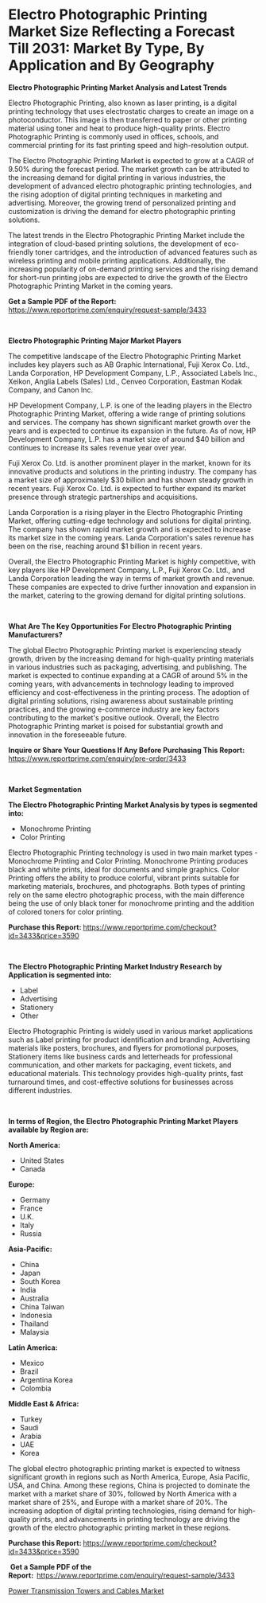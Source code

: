 <p><h1>Electro Photographic Printing Market Size Reflecting a Forecast Till 2031: Market By Type, By Application and By Geography</h1></p><p><strong>Electro Photographic Printing Market Analysis and Latest Trends</strong></p>
<p><p>Electro Photographic Printing, also known as laser printing, is a digital printing technology that uses electrostatic charges to create an image on a photoconductor. This image is then transferred to paper or other printing material using toner and heat to produce high-quality prints. Electro Photographic Printing is commonly used in offices, schools, and commercial printing for its fast printing speed and high-resolution output.</p><p>The Electro Photographic Printing Market is expected to grow at a CAGR of 9.50% during the forecast period. The market growth can be attributed to the increasing demand for digital printing in various industries, the development of advanced electro photographic printing technologies, and the rising adoption of digital printing techniques in marketing and advertising. Moreover, the growing trend of personalized printing and customization is driving the demand for electro photographic printing solutions.</p><p>The latest trends in the Electro Photographic Printing Market include the integration of cloud-based printing solutions, the development of eco-friendly toner cartridges, and the introduction of advanced features such as wireless printing and mobile printing applications. Additionally, the increasing popularity of on-demand printing services and the rising demand for short-run printing jobs are expected to drive the growth of the Electro Photographic Printing Market in the coming years.</p></p>
<p><strong>Get a Sample PDF of the Report:&nbsp;</strong> <a href="https://www.reportprime.com/enquiry/request-sample/3433">https://www.reportprime.com/enquiry/request-sample/3433</a></p>
<p>&nbsp;</p>
<p><strong>Electro Photographic Printing Major Market Players</strong></p>
<p><p>The competitive landscape of the Electro Photographic Printing Market includes key players such as AB Graphic International, Fuji Xerox Co. Ltd., Landa Corporation, HP Development Company, L.P., Associated Labels Inc., Xeikon, Anglia Labels (Sales) Ltd., Cenveo Corporation, Eastman Kodak Company, and Canon Inc.</p><p>HP Development Company, L.P. is one of the leading players in the Electro Photographic Printing Market, offering a wide range of printing solutions and services. The company has shown significant market growth over the years and is expected to continue its expansion in the future. As of now, HP Development Company, L.P. has a market size of around $40 billion and continues to increase its sales revenue year over year.</p><p>Fuji Xerox Co. Ltd. is another prominent player in the market, known for its innovative products and solutions in the printing industry. The company has a market size of approximately $30 billion and has shown steady growth in recent years. Fuji Xerox Co. Ltd. is expected to further expand its market presence through strategic partnerships and acquisitions.</p><p>Landa Corporation is a rising player in the Electro Photographic Printing Market, offering cutting-edge technology and solutions for digital printing. The company has shown rapid market growth and is expected to increase its market size in the coming years. Landa Corporation's sales revenue has been on the rise, reaching around $1 billion in recent years.</p><p>Overall, the Electro Photographic Printing Market is highly competitive, with key players like HP Development Company, L.P., Fuji Xerox Co. Ltd., and Landa Corporation leading the way in terms of market growth and revenue. These companies are expected to drive further innovation and expansion in the market, catering to the growing demand for digital printing solutions.</p></p>
<p>&nbsp;</p>
<p><strong>What Are The Key Opportunities For Electro Photographic Printing Manufacturers?</strong></p>
<p><p>The global Electro Photographic Printing market is experiencing steady growth, driven by the increasing demand for high-quality printing materials in various industries such as packaging, advertising, and publishing. The market is expected to continue expanding at a CAGR of around 5% in the coming years, with advancements in technology leading to improved efficiency and cost-effectiveness in the printing process. The adoption of digital printing solutions, rising awareness about sustainable printing practices, and the growing e-commerce industry are key factors contributing to the market's positive outlook. Overall, the Electro Photographic Printing market is poised for substantial growth and innovation in the foreseeable future.</p></p>
<p><strong>Inquire or Share Your Questions If Any Before Purchasing This Report:</strong> <a href="https://www.reportprime.com/enquiry/pre-order/3433">https://www.reportprime.com/enquiry/pre-order/3433</a></p>
<p>&nbsp;</p>
<p><strong>Market Segmentation</strong></p>
<p><strong>The Electro Photographic Printing Market Analysis by types is segmented into:</strong></p>
<p><ul><li>Monochrome Printing</li><li>Color Printing</li></ul></p>
<p><p>Electro Photographic Printing technology is used in two main market types - Monochrome Printing and Color Printing. Monochrome Printing produces black and white prints, ideal for documents and simple graphics. Color Printing offers the ability to produce colorful, vibrant prints suitable for marketing materials, brochures, and photographs. Both types of printing rely on the same electro photographic process, with the main difference being the use of only black toner for monochrome printing and the addition of colored toners for color printing.</p></p>
<p><strong>Purchase this Report:&nbsp;</strong><a href="https://www.reportprime.com/checkout?id=3433&price=3590">https://www.reportprime.com/checkout?id=3433&price=3590</a></p>
<p>&nbsp;</p>
<p><strong>The Electro Photographic Printing Market Industry Research by Application is segmented into:</strong></p>
<p><ul><li>Label</li><li>Advertising</li><li>Stationery</li><li>Other</li></ul></p>
<p><p>Electro Photographic Printing is widely used in various market applications such as Label printing for product identification and branding, Advertising materials like posters, brochures, and flyers for promotional purposes, Stationery items like business cards and letterheads for professional communication, and other markets for packaging, event tickets, and educational materials. This technology provides high-quality prints, fast turnaround times, and cost-effective solutions for businesses across different industries.</p></p>
<p>&nbsp;</p>
<p><strong>In terms of Region, the Electro Photographic Printing Market Players available by Region are:</strong></p>
<p>
    <p> <strong> North America: </strong>
        <ul>
            <li>United States</li>
            <li>Canada</li>
        </ul>
        </p> 
    <p> <strong> Europe: </strong>
        <ul>
            <li>Germany</li>
            <li>France</li>
            <li>U.K.</li>
            <li>Italy</li>
            <li>Russia</li>
        </ul>
        </p> 
    <p> <strong> Asia-Pacific: </strong>
        <ul>
            <li>China</li>
            <li>Japan</li>
            <li>South Korea</li>
            <li>India</li>
            <li>Australia</li>
            <li>China Taiwan</li>
            <li>Indonesia</li>
            <li>Thailand</li>
            <li>Malaysia</li>
        </ul>
        </p> 
    <p> <strong> Latin America: </strong>
        <ul>
            <li>Mexico</li>
            <li>Brazil</li>
            <li>Argentina Korea</li>
            <li>Colombia</li>
        </ul>
        </p> 
    <p> <strong> Middle East & Africa: </strong>
        <ul>
            <li>Turkey</li>
            <li>Saudi</li>
            <li>Arabia</li>
            <li>UAE</li>
            <li>Korea</li>
        </ul>
    </p>
    </p>
<p><p>The global electro photographic printing market is expected to witness significant growth in regions such as North America, Europe, Asia Pacific, USA, and China. Among these regions, China is projected to dominate the market with a market share of 30%, followed by North America with a market share of 25%, and Europe with a market share of 20%. The increasing adoption of digital printing technologies, rising demand for high-quality prints, and advancements in printing technology are driving the growth of the electro photographic printing market in these regions.</p></p>
<p><strong>Purchase this Report: </strong><a href="https://www.reportprime.com/checkout?id=3433&price=3590">https://www.reportprime.com/checkout?id=3433&price=3590</a></p>
<p>&nbsp;<strong>Get a Sample PDF of the Report:&nbsp;&nbsp;</strong><a href="https://www.reportprime.com/enquiry/request-sample/3433">https://www.reportprime.com/enquiry/request-sample/3433</a></p>
<p><strong></strong></p>
<p><p><a href="https://github.com/BryceTownsendr/Market-Research-Report-List-4/blob/main/power-transmission-towers-and-cables-market.md">Power Transmission Towers and Cables Market</a></p></p>